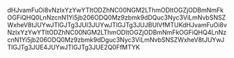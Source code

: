 dHJvamFuOi8vNzIxYzYwYTItODZhNC00NGM2LThmODItOGZjODBmNmFkOGFiQHQ0LnNzcnN1Yi5jb206ODQ0Mz9zbmk9dDQuc3Nyc3ViLmNvbSNSZWxheV8tJUYwJTlGJTg3JUI3JUYwJTlGJTg3JUJBUlVfMTUKdHJvamFuOi8vNzIxYzYwYTItODZhNC00NGM2LThmODItOGZjODBmNmFkOGFiQHQ4LnNzcnN1Yi5jb206ODQ0Mz9zbmk9dDguc3Nyc3ViLmNvbSNSZWxheV8tJUYwJTlGJTg3JUE4JUYwJTlGJTg3JUE2Q0FfMTYK
